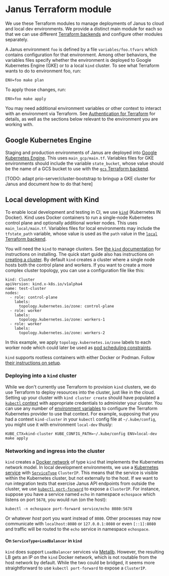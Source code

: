 # Janus Terraform module

We use these Terraform modules to manage deployments of Janus to cloud and local dev environments. We provide a distinct main module for each so that we can use different [Terraform backends](https://www.terraform.io/language/settings/backends) and configure other modules separately.

A Janus environment `foo` is defined by a file `variables/foo.tfvars` which contains configuration for that environment. Among other behaviors, the variables files specify whether the environment is deployed to Google Kubernetes Engine (GKE) or to a local `kind` cluster. To see what Terraform wants to do to environment foo, run:

    ENV=foo make plan

To apply those changes, run:

    ENV=foo make apply

You may need additional environment variables or other context to interact with an environment via Terraform. See [Authentication for Terraform](https://github.com/abetterinternet/isrg-cloud-bootstrap#authentication-for-terraform) for details, as well as the sections below relevant to the environment you are working with.

## Google Kubernetes Engine

Staging and production environments of Janus are deployed into [Google Kubernetes Engine](https://cloud.google.com/kubernetes-engine). This uses `main_gcp/main.tf`. Variables files for GKE environments should include the variable `state_bucket`, whose value should be the name of a GCS bucket to use with the [`gcs` Terraform backend](https://www.terraform.io/language/settings/backends/gcs).

[TODO: adapt prio-server/cluster-bootstrap to bringup a GKE cluster for Janus and document how to do that here]

## Local development with Kind

To enable local development and testing in CI, we use [`kind`](https://kind.sigs.k8s.io/) (Kubernetes IN Docker). Kind uses Docker containers to run a single-node Kubernetes control plane and optionally additional worker nodes. This uses `main_local/main.tf`. Variables files for local environments may include the `tfstate_path` variable, whose value is used as the `path` value in the [`local` Terraform backend](https://www.terraform.io/language/settings/backends/local).

You will need the `kind` to manage clusters. See [the `kind` documentation](https://kind.sigs.k8s.io/docs/user/quick-start/#installation) for instructions on installing. The quick start guide also has instructions on [creating a cluster](https://kind.sigs.k8s.io/docs/user/quick-start/#creating-a-cluster). By default `kind` creates a cluster where a single node hosts both the control plane and workers. If you want to create a more complex cluster topology, you can use a configuration file like this:

    kind: Cluster
    apiVersion: kind.x-k8s.io/v1alpha4
    name: test-cluster
    nodes:
      - role: control-plane
        labels:
          topology.kubernetes.io/zone: control-plane
      - role: worker
        labels:
          topology.kubernetes.io/zone: workers-1
      - role: worker
        labels:
          topology.kubernetes.io/zone: workers-2

In this example, we apply `topology.kubernetes.io/zone` labels to each worker node which could later be used as [pod scheduling constraints](https://kubernetes.io/docs/concepts/scheduling-eviction/taint-and-toleration/).

`kind` supports rootless containers with either Docker or Podman. Follow [their instructions on setup](https://kind.sigs.k8s.io/docs/user/rootless/).

### Deploying into a `kind` cluster

While we don't currently use Terraform to provision `kind` clusters, we do use Terraform to deploy resources into the cluster, just like in the cloud. Setting up your cluster with `kind cluster create` should have populated a [`kubectl` context](https://kubernetes.io/docs/reference/kubectl/cheatsheet/#kubectl-context-and-configuration) with appropriate credentials to administer your cluster. You can use any number of [environment variables](https://registry.terraform.io/providers/hashicorp/kubernetes/latest/docs#argument-reference) to configure the Terraform Kubernetes provider to use that context. For example, supposing that you had a context `kind-cluster` in your `kubectl` config file at `~/.kube/config`, you might use it with environment `local-dev` thusly:

    KUBE_CTX=kind-cluster KUBE_CONFIG_PATH=~/.kube/config ENV=local-dev make apply

### Networking and ingress into the cluster

`kind` creates a [Docker network](https://docs.docker.com/network/#network-drivers) of type `kind` that implements the Kubernetes network model. In local development environments, we use a [Kubernetes service](https://kubernetes.io/docs/concepts/services-networking/service/) with [`ServiceType`](https://kubernetes.io/docs/concepts/services-networking/service/#loadbalancer) `ClusterIP`. This means that the service is visible within the Kubernetes cluster, but not externally to the host. If we want to run integration tests that exercise Janus API endpoints from outside the cluster, we use [`kubectl port-forward`](https://kubernetes.io/docs/tasks/access-application-cluster/port-forward-access-application-cluster/) to expose a `ClusterIP`. For instance, suppose you have a service named `echo` in namespace `echospace` which listens on port `5678`, you would run (on the host):

    kubectl -n echospace port-forward service/echo 8080:5678

Or whatever _host_ port you want instead of `8080`. Other processes may now communicate with `localhost:8080` or `127.0.0.1:8080` or even `[::1]:8080` and traffic will be routed to the `echo` service in namespace `echospace`.

#### On `ServiceType=LoadBalancer` in `kind`

`kind` does support `LoadBalancer` services via [Metallb](https://kind.sigs.k8s.io/docs/user/loadbalancer/). However, the resulting LB gets an IP on the `kind` Docker network, which is not routable from the host network by default. While the two could be bridged, it seems more straightforward to use `kubectl port-forward` to expose a `ClusterIP`.
